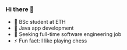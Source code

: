 ### Hi there 👋

- 🔭 BSc student at ETH 
- 🌱 Java app development
- 🤔 Seeking full-time software engineering job
- ⚡ Fun fact: I like playing chess

